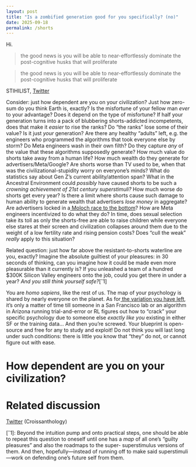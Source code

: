 ```yaml
---
layout: post
title: "Is a zombified generation good for you specifically? (no)"
date: 2025-09-18
permalink: /shorts
---
```


Hi.

> the good news is you will be able to near-effortlessly dominate the post-cognitive husks that will proliferate
> the good news is you will be able to near-effortlessly dominate the post-cognitive husks that will proliferate

STIHILIST, [Twitter](https://x.com/STIHILIST/status/1890219531269992856)


Consider: just how dependent are you on your civilization? Just how zero-sum do you think Earth is, exactly? Is the misfortune of your fellow man *ever* to your advantage? Does it depend on the type of misfortune? If half your generation turns into a pack of blubbering shorts-addicted incompetents, does that make it *easier* to rise the ranks? Do “the ranks” lose some of their value? Is it just *your* generation? Are there any healthy “adults” left, e.g. the engineers who programmed the algorithms that took everyone else by storm? Do Meta engineers wash in their own filth? Do they capture *any* of the value that these algorithms supposedly generate? How much value do shorts take away from a human life? How much wealth do they generate for advertisers/Meta/Google? Are shorts worse than TV used to be, when that was the civilizational-stupidity worry on everyone’s minds? What do statistics say about Gen Z’s current ability/attention span? What in the Ancestral Environment could *possibly* have caused shorts to be such a *crowning achievement of 21st century superstimuli?* How much worse do shorts get every year? Is there a limit where shorts cause such damage to human ability to generate wealth that advertisers *lose money* in aggregate? Are advertisers locked in a[ Moloch race to the bottom](https://slatestarcodex.com/2014/07/30/meditations-on-moloch/)? How are Meta engineers incentivized to do what they do? In time, does sexual selection take its toll as only the shorts-free are able to raise children while everyone else stares at their screen and civilization collapses around them due to the weight of a low fertility rate and rising pension costs? Does “cull the weak” *really* apply to this situation?



Related question: just how far above the resistant-to-shorts waterline are you, exactly? Imagine the absolute guiltiest of your pleasures: in 30 seconds of thinking, can you imagine how it could be made even more pleasurable than it currently is? If you unleashed a team of a hundred $300K Silicon Valley engineers onto the job, could you get there in under a year? *And you still think yourself safe?*[ˆ1]

You are *homo sapiens*, like the rest of us. The map of your psychology is shared by nearly everyone on the planet. As for[ the variation you have left](https://gwern.net/difference), it’s only a matter of time till someone in a San Francisco lab or an algorithm in Arizona running trial-and-error or RL figures out how to “crack” your specific psychology due to someone else *exactly like you* existing in either SF or the training data… And then you’re screwed. Your blueprint is open-source and free for any to study and exploit! Do not think you will last long under such conditions: there is little you know that “they” do not, or cannot figure out with ease.


# How dependent are you on your civilization?


# Related discussion

[Twitter](https://x.com/croissanthology/status/1967707780636164386) (Croissanthology)


[ˆ1]: Beyond the intuition pump and onto practical steps, one should be able to repeat this question to oneself until one has a *map* of all one’s “guilty pleasures” and also the roadmaps to the super- superstimulus versions of them. And then, hopefully—instead of running off to make said superstimuli—work on defending one’s future self from them.
